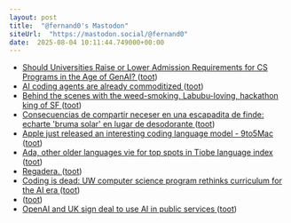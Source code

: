 ```yaml
---
layout: post
title:  "@fernand0's Mastodon"
siteUrl:  "https://mastodon.social/@fernand0"
date:  2025-08-04 10:11:44.749000+00:00
---
```

*  [Should Universities Raise or Lower Admission Requirements for CS Programs in the Age of GenAI? ](https://cacm.acm.org/blogcacm/should-universities-raise-or-lower-admission-requirements-for-cs-programs-in-the-age-of-genai) ([toot](https://mastodon.social/@fernand0/114969955843837176))
*  [AI coding agents are already commoditized ](https://www.seangoedecke.com/ai-agents-are-commoditized) ([toot](https://mastodon.social/@fernand0/114969720128207746))
*  [Behind the scenes with the weed-smoking, Labubu-loving, hackathon king of SF ](https://sfstandard.com/2025/07/05/rene-turcios-hackathon-labubu-vibe-coding-chatgpt) ([toot](https://mastodon.social/@fernand0/114969476352585446))
*  [Consecuencias de compartir neceser en una escapadita de finde: echarte &#39;bruma solar&#39; en lugar de desodorante ](https://mastodon.social/@fernand0/114968998838045542) ([toot](https://mastodon.social/@fernand0/114968998838045542))
*  [Apple just released an interesting coding language model - 9to5Mac ](https://9to5mac.com/2025/07/04/apple-just-released-a-weirdly-interesting-coding-language-model) ([toot](https://mastodon.social/@fernand0/114967875973094528))
*  [Ada, other older languages vie for top spots in Tiobe language index ](https://www.infoworld.com/article/4020512/ada-other-older-languages-vie-for-top-spots-in-tiobe-language-index.htm) ([toot](https://mastodon.social/@fernand0/114966000962115295))
*  [Regadera. ](https://avecesunafoto.wordpress.com/2025/08/03/regadera) ([toot](https://mastodon.social/@fernand0/114965974574943264))
*  [Coding is dead: UW computer science program rethinks curriculum for the AI era  ](https://www.geekwire.com/2025/coding-is-dead-uw-computer-science-program-rethinks-curriculum-for-the-ai-era/) ([toot](https://mastodon.social/@fernand0/114965819415411988))
*  [ ](https://mastodon.social/users/fernand0/statuses/114965749813020686/activity) ([toot](https://mastodon.social/users/fernand0/statuses/114965749813020686/activity))
*  [OpenAI and UK sign deal to use AI in public services ](https://www.bbc.com/news/articles/czdv68gejm7) ([toot](https://mastodon.social/@fernand0/114965503138030019))
